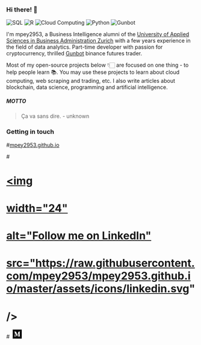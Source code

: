 ### Hi there! 👋

![SQL](https://img.shields.io/badge/SQL-Intermediate-white&color=2bbc8a)
![R](https://img.shields.io/badge/R-Intermediate-white&color=2bbc8a)
![Cloud Computing](https://img.shields.io/badge/Cloud_Computing-Intermediate-white&color=2bbc8a)
![Python](https://img.shields.io/badge/Python-Beginner-blue)
![Gunbot](https://img.shields.io/badge/Crypto-Enthusiast-red)


I'm mpey2953, a Business Intelligence alumni of the [University of Applied Sciences in Business Administration Zurich](https://fh-hwz.ch/english/) with a few years experience in the field of data analytics. Part-time developer with passion for cryptocurrency, thrilled [Gunbot](https://thecryptobot.com/) binance futures trader. 

Most of my open-source projects below 👇🏻 are focused on one thing - to help people learn 📚. You may use these projects to learn about cloud computing, web scraping and trading, etc. I also write articles about blockchain, data science, programming and artificial intelligence.

##### MOTTO

> Ça va sans dire. - unknown

### Getting in touch

#[mpey2953.github.io](https://mpey2953.github.io)

#<a href="https://www.linkedin.com/in/mpey2953/" title="Follow me on LinkedIn">
#  <img
#    width="24"
#    alt="Follow me on LinkedIn"
#    src="https://raw.githubusercontent.com/mpey2953/mpey2953.github.io/master/assets/icons/linkedin.svg"
#  /></a>
#&nbsp;
<a href="https://medium.com/@mpey2953" title="Follow me on Medium">
  <img
    width="24"
    alt="Follow me on Medium"
    src="https://raw.githubusercontent.com/mpey2953/mpey2953.github.io/master/assets/icons/medium.svg"
  /></a>

